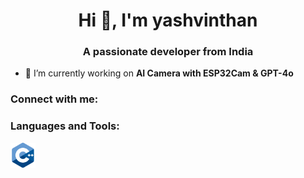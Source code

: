 <h1 align="center">Hi 👋, I'm yashvinthan</h1>
<h3 align="center">A passionate developer from India</h3>

- 🔭 I’m currently working on **AI Camera with ESP32Cam & GPT-4o**

<h3 align="left">Connect with me:</h3>
<p align="left">
</p>

<h3 align="left">Languages and Tools:</h3>
<p align="left"> <a href="https://www.w3schools.com/cpp/" target="_blank" rel="noreferrer"> <img src="https://raw.githubusercontent.com/devicons/devicon/master/icons/cplusplus/cplusplus-original.svg" alt="cplusplus" width="40" height="40"/> </a> </p>
